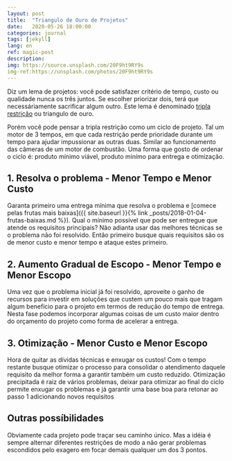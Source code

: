 ```yaml
---
layout: post
title:  "Triangulo de Ouro de Projetos"
date:   2020-05-26 18:00:00
categories: journal
tags: [jekyll]
lang: en
ref: magic-post
description:
img: https://source.unsplash.com/20F9ht9RY9s
img-ref:https://unsplash.com/photos/20F9ht9RY9s
---
```


Diz um lema de projetos: você pode satisfazer critério de tempo, custo ou qualidade nunca os três juntos. Se escolher priorizar dois, terá que necessáriamente sacrificar algum outro. Este lema é denominado [tripla restrição](https://en.wikipedia.org/wiki/Project_management_triangle) ou triangulo de ouro.

Porém você pode pensar a tripla restrição como um ciclo de projeto. Tal um motor de 3 tempos, em que cada restrição perde prioridade durante um tempo para ajudar impussionar as outras duas. Similar ao funcionamento das câmeras de um motor de combustão. Uma forma que gosto de ordenar o ciclo é: produto mínimo viável, produto minímo para entrega e otimização.

## 1. Resolva o problema - Menor Tempo e Menor Custo

Garanta primeiro uma entrega mínima que resolva o problema e [comece pelas frutas mais baixas]({{ site.baseurl }}{% link _posts/2018-01-04-frutas-baixas.md %}). Qual o mínimo possível que pode ser entregue que atende os requisitos principais? Não adianta usar das melhores técnicas se o problema não foi resolvido. Então primeiro busque quais requisitos são os de menor custo e menor tempo e ataque estes primeiro.

## 2. Aumento Gradual de Escopo - Menor Tempo e Menor Escopo

Uma vez que o problema inicial já foi resolvido, aproveite o ganho de recursos para investir em soluções que custem um pouco mais que tragam algum benefício para o projeto em termos de redução do tempo de entrega. Nesta fase podemos incorporar algumas coisas de um custo maior dentro do orçamento do projeto como forma de acelerar a entrega.

## 3. Otimização - Menor Custo e Menor Escopo

Hora de quitar as dívidas técnicas e enxugar os custos! Com o tempo restante busque otimizar o processo para consolidar o atendimento daquele requisito da melhor forma a garantir também um custo reduzido. Otimização precipitada é raiz de vários problemas, deixar para otimizar ao final do ciclo permite enxugar os problemas e já garantir uma base boa para retonar ao passo 1 adicionando novos requisitos

## Outras possíbilidades

Obviamente cada projeto pode traçar seu caminho único. Mas a idéia é sempre alternar diferentes restrições de modo a não gerar problemas escondidos pelo exagero em focar demais qualquer um dos 3 pontos.
